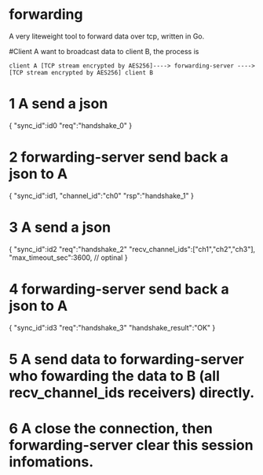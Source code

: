 # forwarding
A very liteweight tool to forward data over tcp,  written in Go.



#Client A want to broadcast data to client B, the process is
```
client A [TCP stream encrypted by AES256]----> forwarding-server ----> [TCP stream encrypted by AES256] client B
```


# 1 A send a json

{
    "sync_id":id0
    "req":"handshake_0"
}

# 2 forwarding-server send back a json to A
{
    "sync_id":id1,
    "channel_id":"ch0"
    "rsp":"handshake_1"
}

# 3 A send a json
{
    "sync_id":id2
    "req":"handshake_2"
    "recv_channel_ids":["ch1","ch2","ch3"],
    "max_timeout_sec":3600, // optinal
}

# 4 forwarding-server send back a json to A
{
    "sync_id":id3
    "req":"handshake_3"
    "handshake_result":"OK"
}

# 5 A send data to forwarding-server who fowarding the data to B (all recv_channel_ids receivers) directly.

# 6 A close the connection, then forwarding-server clear this session infomations.



